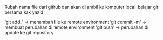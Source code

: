 Rubah nama file dari github dan akan di ambil ke komputer local.
belajar git bersama kak yazid

'git add .' -> menambah file ke remote environment
'git commit -m' -> membuat perubahan di remote environment
'git push' -> perubahan di update ke git repository
